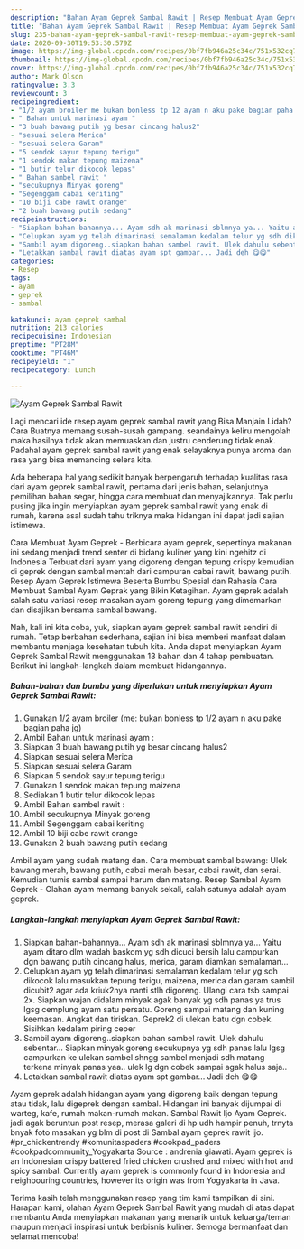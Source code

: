 ```yaml
---
description: "Bahan Ayam Geprek Sambal Rawit | Resep Membuat Ayam Geprek Sambal Rawit Yang Enak Banget"
title: "Bahan Ayam Geprek Sambal Rawit | Resep Membuat Ayam Geprek Sambal Rawit Yang Enak Banget"
slug: 235-bahan-ayam-geprek-sambal-rawit-resep-membuat-ayam-geprek-sambal-rawit-yang-enak-banget
date: 2020-09-30T19:53:30.579Z
image: https://img-global.cpcdn.com/recipes/0bf7fb946a25c34c/751x532cq70/ayam-geprek-sambal-rawit-foto-resep-utama.jpg
thumbnail: https://img-global.cpcdn.com/recipes/0bf7fb946a25c34c/751x532cq70/ayam-geprek-sambal-rawit-foto-resep-utama.jpg
cover: https://img-global.cpcdn.com/recipes/0bf7fb946a25c34c/751x532cq70/ayam-geprek-sambal-rawit-foto-resep-utama.jpg
author: Mark Olson
ratingvalue: 3.3
reviewcount: 3
recipeingredient:
- "1/2 ayam broiler me bukan bonless tp 12 ayam n aku pake bagian paha jg"
- " Bahan untuk marinasi ayam "
- "3 buah bawang putih yg besar cincang halus2"
- "sesuai selera Merica"
- "sesuai selera Garam"
- "5 sendok sayur tepung terigu"
- "1 sendok makan tepung maizena"
- "1 butir telur dikocok lepas"
- " Bahan sambel rawit "
- "secukupnya Minyak goreng"
- "Segenggam cabai keriting"
- "10 biji cabe rawit orange"
- "2 buah bawang putih sedang"
recipeinstructions:
- "Siapkan bahan-bahannya... Ayam sdh ak marinasi sblmnya ya... Yaitu ayam ditaro dlm wadah baskom yg sdh dicuci bersih lalu campurkan dgn bawang putih cincang halus, merica, garam diamkan semalaman..."
- "Celupkan ayam yg telah dimarinasi semalaman kedalam telur yg sdh dikocok lalu masukkan tepung terigu, maizena, merica dan garam sambil dicubit2 agar ada kriuk2nya nanti stlh digoreng. Ulangi cara tsb sampai 2x. Siapkan wajan didalam minyak agak banyak yg sdh panas ya trus lgsg cemplung ayam satu persatu. Goreng sampai matang dan kuning keemasan. Angkat dan tiriskan. Geprek2 di ulekan batu dgn cobek. Sisihkan kedalam piring ceper"
- "Sambil ayam digoreng..siapkan bahan sambel rawit. Ulek dahulu sebentar... Siapkan minyak goreng secukupnya yg sdh panas lalu lgsg campurkan ke ulekan sambel shngg sambel menjadi sdh matang terkena minyak panas yaa.. ulek lg dgn cobek sampai agak halus saja.."
- "Letakkan sambal rawit diatas ayam spt gambar... Jadi deh 😋😋"
categories:
- Resep
tags:
- ayam
- geprek
- sambal

katakunci: ayam geprek sambal 
nutrition: 213 calories
recipecuisine: Indonesian
preptime: "PT28M"
cooktime: "PT46M"
recipeyield: "1"
recipecategory: Lunch

---
```



![Ayam Geprek Sambal Rawit](https://img-global.cpcdn.com/recipes/0bf7fb946a25c34c/751x532cq70/ayam-geprek-sambal-rawit-foto-resep-utama.jpg)

Lagi mencari ide resep ayam geprek sambal rawit yang Bisa Manjain Lidah? Cara Buatnya memang susah-susah gampang. seandainya keliru mengolah maka hasilnya tidak akan memuaskan dan justru cenderung tidak enak. Padahal ayam geprek sambal rawit yang enak selayaknya punya aroma dan rasa yang bisa memancing selera kita.

Ada beberapa hal yang sedikit banyak berpengaruh terhadap kualitas rasa dari ayam geprek sambal rawit, pertama dari jenis bahan, selanjutnya pemilihan bahan segar, hingga cara membuat dan menyajikannya. Tak perlu pusing jika ingin menyiapkan ayam geprek sambal rawit yang enak di rumah, karena asal sudah tahu triknya maka hidangan ini dapat jadi sajian istimewa.

Cara Membuat Ayam Geprek - Berbicara ayam geprek, sepertinya makanan ini sedang menjadi trend senter di bidang kuliner yang kini ngehitz di Indonesia Terbuat dari ayam yang digoreng dengan tepung crispy kemudian di geprek dengan sambal mentah dari campuran cabai rawit, bawang putih. Resep Ayam Geprek Istimewa Beserta Bumbu Spesial dan Rahasia Cara Membuat Sambal Ayam Geprak yang Bikin Ketagihan. Ayam geprek adalah salah satu variasi resep masakan ayam goreng tepung yang dimemarkan dan disajikan bersama sambal bawang.


Nah, kali ini kita coba, yuk, siapkan ayam geprek sambal rawit sendiri di rumah. Tetap berbahan sederhana, sajian ini bisa memberi manfaat dalam membantu menjaga kesehatan tubuh kita. Anda dapat menyiapkan Ayam Geprek Sambal Rawit menggunakan 13 bahan dan 4 tahap pembuatan. Berikut ini langkah-langkah dalam membuat hidangannya.

<!--inarticleads1-->

##### Bahan-bahan dan bumbu yang diperlukan untuk menyiapkan Ayam Geprek Sambal Rawit:

1. Gunakan 1/2 ayam broiler (me: bukan bonless tp 1/2 ayam n aku pake bagian paha jg)
1. Ambil  Bahan untuk marinasi ayam :
1. Siapkan 3 buah bawang putih yg besar cincang halus2
1. Siapkan sesuai selera Merica
1. Siapkan sesuai selera Garam
1. Siapkan 5 sendok sayur tepung terigu
1. Gunakan 1 sendok makan tepung maizena
1. Sediakan 1 butir telur dikocok lepas
1. Ambil  Bahan sambel rawit :
1. Ambil secukupnya Minyak goreng
1. Ambil Segenggam cabai keriting
1. Ambil 10 biji cabe rawit orange
1. Gunakan 2 buah bawang putih sedang


Ambil ayam yang sudah matang dan. Cara membuat sambal bawang: Ulek bawang merah, bawang putih, cabai merah besar, cabai rawit, dan serai. Kemudian tumis sambal sampai harum dan matang. Resep Sambal Ayam Geprek - Olahan ayam memang banyak sekali, salah satunya adalah ayam geprek. 

<!--inarticleads2-->

##### Langkah-langkah menyiapkan Ayam Geprek Sambal Rawit:

1. Siapkan bahan-bahannya... Ayam sdh ak marinasi sblmnya ya... Yaitu ayam ditaro dlm wadah baskom yg sdh dicuci bersih lalu campurkan dgn bawang putih cincang halus, merica, garam diamkan semalaman...
1. Celupkan ayam yg telah dimarinasi semalaman kedalam telur yg sdh dikocok lalu masukkan tepung terigu, maizena, merica dan garam sambil dicubit2 agar ada kriuk2nya nanti stlh digoreng. Ulangi cara tsb sampai 2x. Siapkan wajan didalam minyak agak banyak yg sdh panas ya trus lgsg cemplung ayam satu persatu. Goreng sampai matang dan kuning keemasan. Angkat dan tiriskan. Geprek2 di ulekan batu dgn cobek. Sisihkan kedalam piring ceper
1. Sambil ayam digoreng..siapkan bahan sambel rawit. Ulek dahulu sebentar... Siapkan minyak goreng secukupnya yg sdh panas lalu lgsg campurkan ke ulekan sambel shngg sambel menjadi sdh matang terkena minyak panas yaa.. ulek lg dgn cobek sampai agak halus saja..
1. Letakkan sambal rawit diatas ayam spt gambar... Jadi deh 😋😋


Ayam geprek adalah hidangan ayam yang digoreng baik dengan tepung atau tidak, lalu digeprek dengan sambal. Hidangan ini banyak dijumpai di warteg, kafe, rumah makan-rumah makan. Sambal Rawit Ijo Ayam Geprek. jadi agak beruntun post resep, merasa galeri di hp udh hampir penuh, trnyta bnyak foto masakan yg blm di post di Sambal ayam geprek rawit ijo. #pr_chickentrendy #komunitaspaders #cookpad_paders #cookpadcommunity_Yogyakarta Source : andrenia giawati. Ayam geprek is an Indonesian crispy battered fried chicken crushed and mixed with hot and spicy sambal. Currently ayam geprek is commonly found in Indonesia and neighbouring countries, however its origin was from Yogyakarta in Java. 

Terima kasih telah menggunakan resep yang tim kami tampilkan di sini. Harapan kami, olahan Ayam Geprek Sambal Rawit yang mudah di atas dapat membantu Anda menyiapkan makanan yang menarik untuk keluarga/teman maupun menjadi inspirasi untuk berbisnis kuliner. Semoga bermanfaat dan selamat mencoba!
